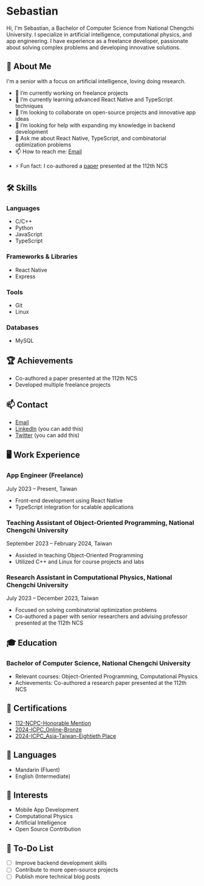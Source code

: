 <!-- Sebastian -->
# Sebastian

<!-- Short bio -->
Hi, I'm Sebastian, a Bachelor of Computer Science from National Chengchi University. I specialize in artificial intelligence, computational physics, and app engineering. I have experience as a freelance developer, passionate about solving complex problems and developing innovative solutions.

## 🚀 About Me

I'm a senior with a focus on artificial intelligence, loving doing research.

- 🔭 I’m currently working on freelance projects
- 🌱 I’m currently learning advanced React Native and TypeScript techniques
- 👯 I’m looking to collaborate on open-source projects and innovative app ideas
- 🤔 I’m looking for help with expanding my knowledge in backend development
- 💬 Ask me about React Native, TypeScript, and combinatorial optimization problems
- 📫 How to reach me: [Email](sebastianedu912@gmail.com)
<!-- - 😄 Pronouns: [Your Pronouns] (you can add this) -->
- ⚡ Fun fact: I co-authored a [paper](https://arxiv.org/abs/2311.05196) presented at the 112th NCS

## 🛠️ Skills

### Languages

- C/C++
- Python
- JavaScript
- TypeScript

### Frameworks & Libraries

- React Native
- Express

### Tools

- Git
- Linux

### Databases

- MySQL

<!-- ## 📈 GitHub Stats

![Jia Le's GitHub stats](https://github-readme-stats.vercel.app/api?username=Sebastian-0912&show_icons=true&theme=radical) -->

## 🏆 Achievements

- Co-authored a paper presented at the 112th NCS
- Developed multiple freelance projects

<!-- ## 📚 Projects

### Project 1: [Project Title]

[Short Description]

- **Tech Stack:** [Technologies Used]
- **Features:** [Key Features]

[Project Link](https://github.com/Sebastian-0912/ProjectRepo)

### Project 2: [Project Title]

[Short Description]

- **Tech Stack:** [Technologies Used]
- **Features:** [Key Features]

[Project Link](https://github.com/Sebastian-0912/ProjectRepo)

## ✍️ Blog Posts

- [Blog Post Title 1](https://sebastian-0912.github.io/Sebastian/blog-post-1)
- [Blog Post Title 2](https://sebastian-0912.github.io/Sebastian/blog-post-2)
- [Blog Post Title 3](https://sebastian-0912.github.io/Sebastian/blog-post-3)
-->
## 📫 Contact

- [Email](mailto:your-email@example.com)
- [LinkedIn](https://www.linkedin.com/in/your-profile) (you can add this)
- [Twitter](https://twitter.com/your-handle) (you can add this)

## 🖥️ Work Experience

### App Engineer (Freelance)

July 2023 – Present, Taiwan

- Front-end development using React Native
- TypeScript integration for scalable applications

### Teaching Assistant of Object-Oriented Programming, National Chengchi University

September 2023 – February 2024, Taiwan

- Assisted in teaching Object-Oriented Programming
- Utilized C++ and Linux for course projects and labs

### Research Assistant in Computational Physics, National Chengchi University

July 2023 – December 2023, Taiwan

- Focused on solving combinatorial optimization problems
- Co-authored a paper with senior researchers and advising professor presented at the 112th NCS

## 🎓 Education

### Bachelor of Computer Science, National Chengchi University

- Relevant courses: Object-Oriented Programming, Computational Physics
- Achievements: Co-authored a research paper presented at the 112th NCS

## 🏅 Certifications

- [112-NCPC-Honorable Mention](./NCPC.pdf)
- [2024-ICPC_Online-Bronze](./2024ICPC_Online.pdf)
- [2024-ICPC_Asia-Taiwan-Eightieth Place](./2024-ICPC%20Asia%20Taiwan%20PC-PLACE.pdf)

## 💬 Languages

- Mandarin (Fluent)
- English (Intermediate)

## 🌟 Interests

- Mobile App Development
- Computational Physics
- Artificial Intelligence
- Open Source Contribution

<!-- ## 📜 Licenses

- [License/Certification 1] (you can add this)
- [License/Certification 2] (you can add this)
- [License/Certification 3] (you can add this) -->

## 📝 To-Do List

- [ ] Improve backend development skills
- [ ] Contribute to more open-source projects
- [ ] Publish more technical blog posts

<!-- Add any additional sections below -->
<!-- ## Additional Section 1

[Details] -->